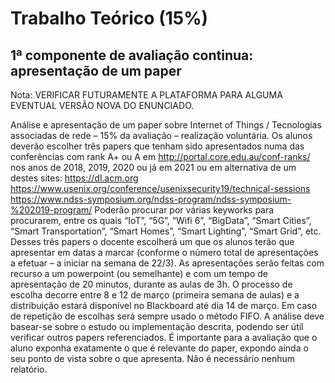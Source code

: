 # Trabalho Teórico (15%)

## 1ª componente de avaliação continua: apresentação de um paper
Nota: VERIFICAR FUTURAMENTE A PLATAFORMA PARA ALGUMA EVENTUAL VERSÃO NOVA DO ENUNCIADO.

Análise e apresentação de um paper sobre Internet of Things / Tecnologias associadas de rede – 15% da avaliação – realização voluntária.
Os alunos deverão escolher três papers que tenham sido apresentados numa das conferências com rank A+ ou A em http://portal.core.edu.au/conf-ranks/ nos anos de 2018, 2019, 2020 ou já em 2021 ou em alternativa de um destes sites:
https://dl.acm.org
https://www.usenix.org/conference/usenixsecurity19/technical-sessions
https://www.ndss-symposium.org/ndss-program/ndss-symposium-%202019-program/
Poderão procurar por várias keyworks para procurarem, entre os quais “IoT”, “5G”, “Wifi 6”, “BigData”, “Smart Cities”, “Smart Transportation”, “Smart Homes”, “Smart Lighting”, “Smart Grid”, etc.
Desses três papers o docente escolherá um que os alunos terão que apresentar em datas a marcar (conforme o número total de apresentações a efetuar – a iniciar na semana de 22/3).
As apresentações serão feitas com recurso a um powerpoint (ou semelhante) e com um tempo de apresentação de 20 minutos, durante as aulas de 3h.
O processo de escolha decorre entre 8 e 12 de março (primeira semana de aulas) e a distribuição estará disponível no Blackboard até dia 14 de março. Em caso de repetição de escolhas será sempre usado o método FIFO.
A análise deve basear-se sobre o estudo ou implementação descrita, podendo ser útil verificar outros papers referenciados. É importante para a avaliação que o aluno exponha exatamente o que é relevante do paper, expondo ainda o seu ponto de vista sobre o que apresenta. Não é necessário nenhum relatório.

